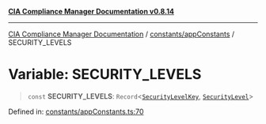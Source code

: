 [**CIA Compliance Manager Documentation v0.8.14**](../../../README.md)

***

[CIA Compliance Manager Documentation](../../../modules.md) / [constants/appConstants](../README.md) / SECURITY\_LEVELS

# Variable: SECURITY\_LEVELS

> `const` **SECURITY\_LEVELS**: `Record`\<[`SecurityLevelKey`](../type-aliases/SecurityLevelKey.md), [`SecurityLevel`](../../../types/cia/type-aliases/SecurityLevel.md)\>

Defined in: [constants/appConstants.ts:70](https://github.com/Hack23/cia-compliance-manager/blob/257dd569f432a46611a1746c832a7e3d29232229/src/constants/appConstants.ts#L70)

